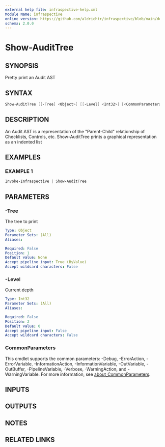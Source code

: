 ```yaml
---
external help file: infraspective-help.xml
Module Name: infraspective
online version: https://github.com/aldrichtr/infraspective/blob/main/docs/help/Show-AuditTree.md
schema: 2.0.0
---
```


# Show-AuditTree

## SYNOPSIS

Pretty print an Audit AST

## SYNTAX

```powershell
Show-AuditTree [[-Tree] <Object>] [[-Level] <Int32>] [<CommonParameters>]
```

## DESCRIPTION

An Audit AST is a representation of the "Parent-Child" relationship of
Checklists, Controls, etc. Show-AuditTree prints a graphical representation as
an indented list

## EXAMPLES

### EXAMPLE 1

```powershell
Invoke-Infraspective | Show-AuditTree
```

## PARAMETERS

### -Tree

The tree to print

```yaml
Type: Object
Parameter Sets: (All)
Aliases:

Required: False
Position: 1
Default value: None
Accept pipeline input: True (ByValue)
Accept wildcard characters: False
```

### -Level

Current depth

```yaml
Type: Int32
Parameter Sets: (All)
Aliases:

Required: False
Position: 2
Default value: 0
Accept pipeline input: False
Accept wildcard characters: False
```

### CommonParameters

This cmdlet supports the common parameters: -Debug, -ErrorAction,
-ErrorVariable, -InformationAction, -InformationVariable, -OutVariable,
-OutBuffer, -PipelineVariable, -Verbose, -WarningAction, and -WarningVariable.
For more information, see
[about_CommonParameters](http://go.microsoft.com/fwlink/?LinkID=113216).

## INPUTS

## OUTPUTS

## NOTES

## RELATED LINKS

